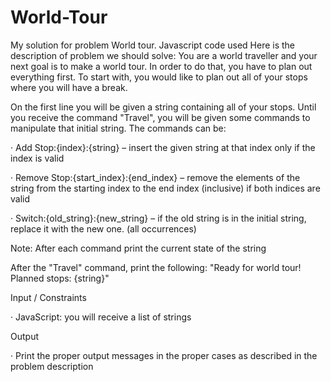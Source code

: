 # World-Tour
My solution for problem World tour. Javascript code used
Here is the description of problem we should solve: 
You are a world traveller and your next goal is to make a world tour. In order to do that, you have to plan out everything first. To start with, you would like to plan out all of your stops where you will have a break.

On the first line you will be given a string containing all of your stops. Until you receive the command "Travel", you will be given some commands to manipulate that initial string. The commands can be:

· Add Stop:{index}:{string} – insert the given string at that index only if the index is valid

· Remove Stop:{start_index}:{end_index} – remove the elements of the string from the starting index to the end index (inclusive) if both indices are valid

· Switch:{old_string}:{new_string} – if the old string is in the initial string, replace it with the new one. (all occurrences)

Note: After each command print the current state of the string

After the "Travel" command, print the following: "Ready for world tour! Planned stops: {string}"

Input / Constraints

· JavaScript: you will receive a list of strings

Output

· Print the proper output messages in the proper cases as described in the problem description
